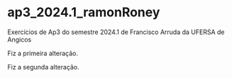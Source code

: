 # ap3_2024.1_ramonRoney
 Exercícios de Ap3 do semestre 2024.1 de Francisco Arruda da UFERSA de Angicos

Fiz a primeira alteração.

Fiz a segunda alteração.

